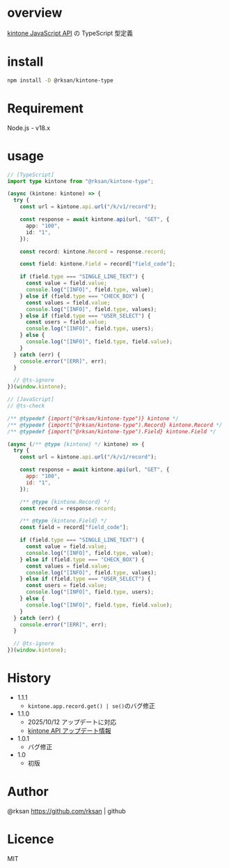 # overview

[kintone JavaScript API](https://cybozu.dev/ja/kintone/docs/js-api/) の TypeScript 型定義

# install

```bash
npm install -D @rksan/kintone-type
```

# Requirement

Node.js - v18.x

# usage

```ts
// [TypeScript]
import type kintone from "@rksan/kintone-type";

(async (kintone: kintone) => {
  try {
    const url = kintone.api.url("/k/v1/record");

    const response = await kintone.api(url, "GET", {
      app: "100",
      id: "1",
    });

    const record: kintone.Record = response.record;

    const field: kintone.Field = record["field_code"];

    if (field.type === "SINGLE_LINE_TEXT") {
      const value = field.value;
      console.log("[INFO]", field.type, value);
    } else if (field.type === "CHECK_BOX") {
      const values = field.value;
      console.log("[INFO]", field.type, values);
    } else if (field.type === "USER_SELECT") {
      const users = field.value;
      console.log("[INFO]", field.type, users);
    } else {
      console.log("[INFO]", field.type, field.value);
    }
  } catch (err) {
    console.error("[ERR]", err);
  }

  // @ts-ignore
})(window.kintone);
```

```js
// [JavaScript]
// @ts-check

/** @typedef {import("@rksan/kintone-type")} kintone */
/** @typedef {import("@rksan/kintone-type").Record} kintone.Record */
/** @typedef {import("@rksan/kintone-type").Field} kintone.Field */

(async (/** @type {kintone} */ kintone) => {
  try {
    const url = kintone.api.url("/k/v1/record");

    const response = await kintone.api(url, "GET", {
      app: "100",
      id: "1",
    });

    /** @type {kintone.Record} */
    const record = response.record;

    /** @type {kintone.Field} */
    const field = record["field_code"];

    if (field.type === "SINGLE_LINE_TEXT") {
      const value = field.value;
      console.log("[INFO]", field.type, value);
    } else if (field.type === "CHECK_BOX") {
      const values = field.value;
      console.log("[INFO]", field.type, values);
    } else if (field.type === "USER_SELECT") {
      const users = field.value;
      console.log("[INFO]", field.type, users);
    } else {
      console.log("[INFO]", field.type, field.value);
    }
  } catch (err) {
    console.error("[ERR]", err);
  }

  // @ts-ignore
})(window.kintone);
```

# History

- 1.1.1
  - `kintone.app.record.get() | se()`のバグ修正
- 1.1.0
  - 2025/10/12 アップデートに対応
  - [kintone API アップデート情報](https://cybozu.dev/ja/kintone/news/api-updates/2025-10/)
- 1.0.1
  - バグ修正
- 1.0
  - 初版

# Author

@rksan https://github.com/rksan | github

# Licence

MIT
